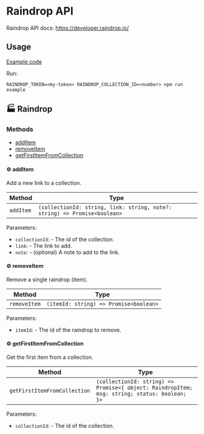 # Raindrop API

Raindrop API docs: https://developer.raindrop.io/

## Usage

[Example code](./src/example/example.ts)

Run:
```
RAINDROP_TOKEN=<my-token> RAINDROP_COLLECTION_ID=<number> npm run example
```

<!-- TSDOC_START -->

## :factory: Raindrop

### Methods

- [addItem](#gear-additem)
- [removeItem](#gear-removeitem)
- [getFirstItemFromCollection](#gear-getfirstitemfromcollection)

#### :gear: addItem

Add a new link to a collection.

| Method | Type |
| ---------- | ---------- |
| `addItem` | `(collectionId: string, link: string, note?: string) => Promise<boolean>` |

Parameters:

* `collectionId`: - The id of the collection.
* `link`: - The link to add.
* `note`: - (optional) A note to add to the link.


#### :gear: removeItem

Remove a single raindrop (item).

| Method | Type |
| ---------- | ---------- |
| `removeItem` | `(itemId: string) => Promise<boolean>` |

Parameters:

* `itemId`: - The id of the raindrop to remove.


#### :gear: getFirstItemFromCollection

Get the first item from a collection.

| Method | Type |
| ---------- | ---------- |
| `getFirstItemFromCollection` | `(collectionId: string) => Promise<{ object: RaindropItem; msg: string; status: boolean; }>` |

Parameters:

* `collectionId`: - The id of the collection.



<!-- TSDOC_END -->
